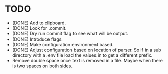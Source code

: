 # TODO

- (DONE) Add to clipboard.
- (DONE) Look for .commit.
- (DONE) Dry run commit flag to see what will be output.
- (DONE) Introduce flags.
- (DONE) Make configuration environment based.
- (DONE) Adjust configuration based on location of parser. So if in a sub directory with a .env file load the values in to get a different prefix.
- Remove double space once text is removed in a file. Maybe when there is two spaces on both sides.
